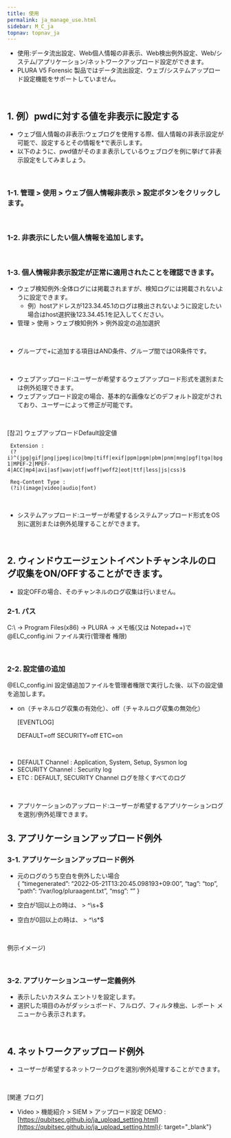 ```yaml
---
title: 使用
permalink: ja_manage_use.html
sidebar: M_C_ja
topnav: topnav_ja
---
```


- 使用:データ流出設定、Web個人情報の非表示、Web検出例外設定、Web/システム/アプリケーション/ネットワークアップロード設定ができます。
- PLURA V5 Forensic 製品ではデータ流出設定、ウェブ/システムアップロード設定機能をサポートしていません。

<!-- [![image](/docs/images/Manual/common/manage/use/1.png){: width="800" }](/docs/images/Manual/common/manage/use/1.png){: target="_blank"}-->

<br />

## 1. 例）pwdに対する値を非表示に設定する
- ウェブ個人情報の非表示:ウェブログを使用する際、個人情報の非表示設定が可能で、設定するとその情報を*で表示します。
- 以下のように、pwd値がそのまま表示しているウェブログを例に挙げて非表示設定をしてみましょう。

<!-- [![image](/docs/images/Manual/common/manage/use/2.png){: width="800" }](/docs/images/Manual/common/manage/use/1.png){: target="_blank"}-->

<br />

### 1-1. 管理 > 使用 > ウェブ個人情報非表示 > 設定ボタンをクリックします。
<!-- [![image](/docs/images/Manual/common/manage/use/3.png){: width="800" }](/docs/images/Manual/common/manage/use/1.png){: target="_blank"}-->

<br />

### 1-2. 非表示にしたい個人情報を追加します。   
<!-- [![image](/docs/images/Manual/common/manage/use/4.png)](/docs/images/Manual/common/manage/use/1.png){: target="_blank"}-->

<br />

### 1-3. 個人情報非表示設定が正常に適用されたことを確認できます。   
<!-- [![image](/docs/images/Manual/common/manage/use/5.png)](/docs/images/Manual/common/manage/use/1.png){: target="_blank"}-->

- ウェブ検知例外:全体ログには掲載されますが、検知ログには掲載されないように設定できます。
   - 例）hostアドレスが123.34.45.1のログは検出されないように設定したい場合はhost選択後123.34.45.1を記入してください。
- 管理 > 使用 > ウェブ検知例外 > 例外設定の追加選択   
<!-- [![image](/docs/images/Manual/common/manage/use/6.png){: width="800" }](/docs/images/Manual/common/manage/use/1.png){: target="_blank"}-->
 
<br />

- グループで+に追加する項目はAND条件、グループ間ではOR条件です。   
<!-- [![image](/docs/images/Manual/common/manage/use/7.png){: width="800" }](/docs/images/Manual/common/manage/use/1.png){: target="_blank"}-->

<br />

- ウェブアップロード:ユーザーが希望するウェブアップロード形式を選別または例外処理できます。
- ウェブアップロード設定の場合、基本的な画像などのデフォルト設定がされており、ユーザーによって修正が可能です。 
<!-- [![image](/docs/images/Manual/common/manage/use/8.png){: width="800" }](/docs/images/Manual/common/manage/use/1.png){: target="_blank"}-->

<br />

[참고] ウェブアップロードDefault設定値   

     Extension : 
     (?i)^(jpg|gif|png|jpeg|ico|bmp|tiff|exif|ppm|pgm|pbm|pnm|mng|pgf|tga|bpg|cgm|svg|hevc|wmv|Xvid|VP6|VP7|VP8|VP9|MPEG-1|MPEF-2|MPEF-4|ACC|mp4|avi|asf|wav|otf|woff|woff2|eot|ttf|less|js|css)$

     Req-Content Type : 
     (?i)(image|video|audio|font)

<br />

- システムアップロード:ユーザーが希望するシステムアップロード形式をOS別に選別または例外処理することができます。   
<!-- [![image](/docs/images/Manual/common/manage/use/9.png){: width="800" }](/docs/images/Manual/common/manage/use/1.png){: target="_blank"}-->

<br />

## 2. ウィンドウエージェントイベントチャンネルのログ収集をON/OFFすることができます。

- 設定OFFの場合、そのチャンネルのログ収集は行いません。

### 2-1. パス
C:\ → Program Files(x86) → PLURA → メモ帳(又は Notepad++)で @ELC_config.ini ファイル実行(管理者 権限)

<!-- [![image](/docs/images/Manual/common/manage/use/10.png){: width="800" }](/docs/images/Manual/common/manage/use/1.png){: target="_blank"}-->

<br />

### 2-2. 設定値の追加

@ELC_config.ini 設定値追加ファイルを管理者権限で実行した後、以下の設定値を追加します。
- on（チャネルログ収集の有効化）、off（チャネルログ収集の無効化）

     [EVENTLOG]

     DEFAULT=off
     SECURITY=off
     ETC=on

<br />

- DEFAULT Channel : Application, System, Setup, Sysmon log
- SECURITY Channel : Security log
- ETC : DEFAULT, SECURITY Channel ログを除くすべてのログ

<!-- [![image](/docs/images/Manual/common/manage/use/11.png){: width="800" }](/docs/images/Manual/common/manage/use/1.png){: target="_blank"}-->
 
<br />

- アプリケーションのアップロード:ユーザーが希望するアプリケーションログを選別/例外処理できます。   
<!-- [![image](/docs/images/Manual/common/manage/use/12.png){: width="800" }](/docs/images/Manual/common/manage/use/1.png){: target="_blank"}-->

## 3. アプリケーションアップロード例外

### 3-1. アプリケーションアップロード例外

- 元のログのうち空白を例外したい場合   
{ “timegenerated”: “2022-05-21T13:20:45.098193+09:00”, “tag”: “top”, “path”: “/var/log/pluraagent.txt”, “msg”: “” }

- 空白が1回以上の時は、 > ^\s+$

- 空白が0回以上の時は、 > ^\s*$

<br />

例示イメージ)

<!-- [![image](/docs/images/Manual/common/manage/use/13.png)](/docs/images/Manual/common/manage/use/1.png){: target="_blank"}-->

<br />

### 3-2.  アプリケーションユーザー定義例外 
- 表示したいカスタム エントリを設定します。
- 選択した項目のみがダッシュボード、フルログ、フィルタ検出、レポート メニューから表示されます。

<!-- [![image](/docs/images/Manual/common/manage/use/14.png)](/docs/images/Manual/common/manage/use/1.png){: target="_blank"}-->

<br />

## 4. ネットワークアップロード例外
- ユーザーが希望するネットワークログを選別/例外処理することができます。   
<!-- [![image](/docs/images/Manual/common/manage/use/15.png){: width="800" }](/docs/images/Manual/common/manage/use/1.png){: target="_blank"}-->

<br />

[関連 ブログ]

- Video > 機能紹介 > SIEM > アップロード設定 DEMO : [https://qubitsec.github.io/ja_upload_setting.html](https://qubitsec.github.io/ja_upload_setting.html){: target="_blank"}